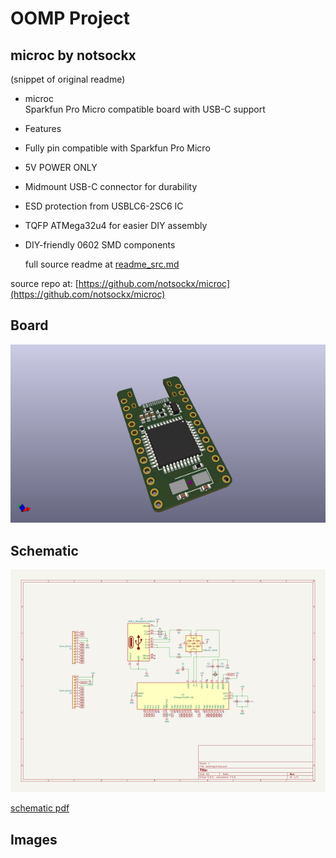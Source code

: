 # OOMP Project  
## microc  by notsockx  
  
(snippet of original readme)  
  
- microc  
Sparkfun Pro Micro compatible board with USB-C support  
  
- Features  
- Fully pin compatible with Sparkfun Pro Micro  
- 5V POWER ONLY  
- Midmount USB-C connector for durability  
- ESD protection from USBLC6-2SC6 IC  
- TQFP ATMega32u4 for easier DIY assembly  
- DIY-friendly 0602 SMD components  
  
  full source readme at [readme_src.md](readme_src.md)  
  
source repo at: [https://github.com/notsockx/microc](https://github.com/notsockx/microc)  
## Board  
  
[![working_3d.png](working_3d_600.png)](working_3d.png)  
## Schematic  
  
[![working_schematic.png](working_schematic_600.png)](working_schematic.png)  
  
[schematic pdf](working_schematic.pdf)  
## Images  
